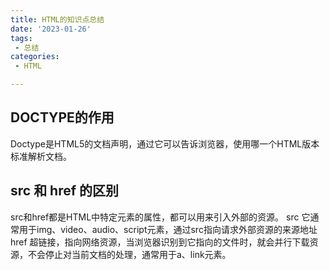 ```yaml
---
title: HTML的知识点总结
date: '2023-01-26'
tags:
 - 总结
categories:
 - HTML

---
```

## DOCTYPE的作用
Doctype是HTML5的文档声明，通过它可以告诉浏览器，使用哪一个HTML版本标准解析文档。

## src 和 href 的区别
src和href都是HTML中特定元素的属性，都可以用来引入外部的资源。
src 它通常用于img、video、audio、script元素，通过src指向请求外部资源的来源地址
href 超链接，指向网络资源，当浏览器识别到它指向的⽂件时，就会并⾏下载资源，不会停⽌对当前⽂档的处理，通常用于a、link元素。